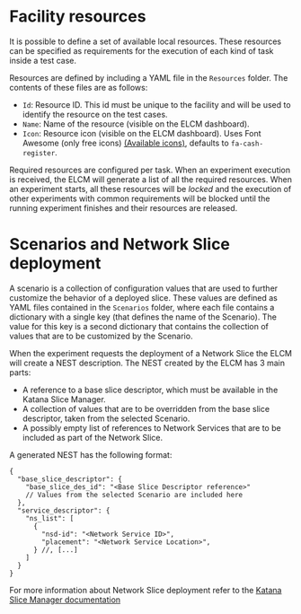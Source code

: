 # Facility resources

It is possible to define a set of available local resources. These resources can be specified as requirements for the
execution of each kind of task inside a test case.

Resources are defined by including a YAML file in the `Resources` folder. The contents of these files are as follows:
- `Id`: Resource ID. This id must be unique to the facility and will be used to identify the resource on the test cases.
- `Name`: Name of the resource (visible on the ELCM dashboard).
- `Icon`: Resource icon (visible on the ELCM dashboard). Uses Font Awesome (only free icons)
[(Available icons)](https://fontawesome.com/icons?d=gallery&m=free), defaults to `fa-cash-register`.

Required resources are configured per task. When an experiment execution is received, the ELCM will generate a list of
all the required resources. When an experiment starts, all these resources will be *locked* and the execution of other
experiments with common requirements will be blocked until the running experiment finishes and their resources are
released.

# Scenarios and Network Slice deployment

A scenario is a collection of configuration values that are used to further customize the behavior of a deployed
slice. These values are defined as YAML files contained in the `Scenarios` folder, where each file contains a
dictionary with a single key (that defines the name of the Scenario). The value for this key is a second
dictionary that contains the collection of values that are to be customized by the Scenario.

When the experiment requests the deployment of a Network Slice the ELCM will create a NEST description. The NEST created
by the ELCM has 3 main parts:
 - A reference to a base slice descriptor, which must be available in the Katana Slice Manager.
 - A collection of values that are to be overridden from the base slice descriptor, taken from the selected Scenario.
 - A possibly empty list of references to Network Services that are to be included as part of the Network Slice.

A generated NEST has the following format:
````json5
{
  "base_slice_descriptor": {
    "base_slice_des_id": "<Base Slice Descriptor reference>"
    // Values from the selected Scenario are included here
  },
  "service_descriptor": {
    "ns_list": [
      {
        "nsd-id": "<Network Service ID>",
        "placement": "<Network Service Location>",
      } //, [...]
    ]  
  }
} 
````

For more information about Network Slice deployment refer to the
[Katana Slice Manager documentation](https://github.com/medianetlab/katana-slice_manager/tree/master/katana-schemas)
